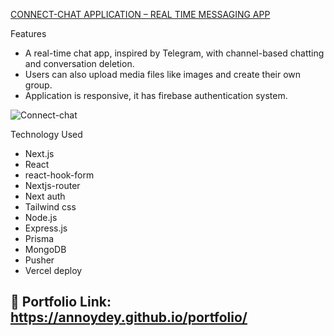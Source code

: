[CONNECT-CHAT APPLICATION – REAL TIME MESSAGING APP](https://connect-chat-application.vercel.app/)

Features 
*	A real-time chat app, inspired by Telegram, with channel-based chatting and conversation deletion.
*	Users can also upload media files like images and create their own group.
*	Application is responsive, it has firebase authentication system.

![Connect-chat](https://github.com/annoydey/Chat-Application/assets/43465122/4f4b0148-589a-43b9-8e7d-f9b7b3c0f06a)

Technology Used    
* Next.js
* React  
* react-hook-form  
* Nextjs-router
* Next auth   
* Tailwind css
* Node.js  
* Express.js 
* Prisma 
* MongoDB 
* Pusher    
* Vercel deploy  

## 🔗 Portfolio Link: https://annoydey.github.io/portfolio/




